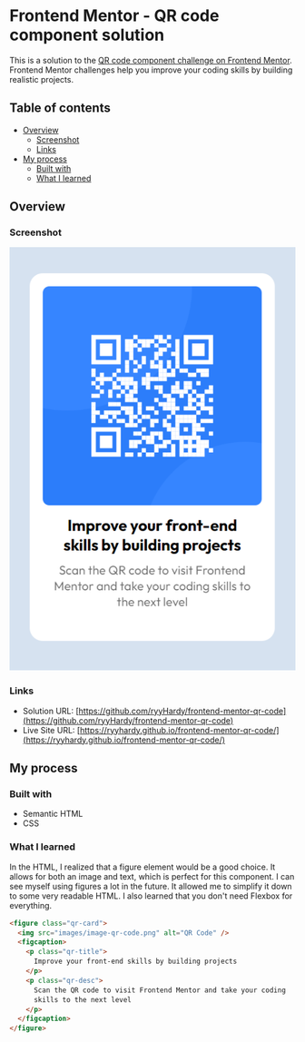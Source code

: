 # Frontend Mentor - QR code component solution

This is a solution to the [QR code component challenge on Frontend Mentor](https://www.frontendmentor.io/challenges/qr-code-component-iux_sIO_H). Frontend Mentor challenges help you improve your coding skills by building realistic projects. 

## Table of contents

- [Overview](#overview)
  - [Screenshot](#screenshot)
  - [Links](#links)
- [My process](#my-process)
  - [Built with](#built-with)
  - [What I learned](#what-i-learned)

## Overview

### Screenshot

![](./solution-screenshot.png)

### Links

- Solution URL: [https://github.com/ryyHardy/frontend-mentor-qr-code](https://github.com/ryyHardy/frontend-mentor-qr-code)
- Live Site URL: [https://ryyhardy.github.io/frontend-mentor-qr-code/](https://ryyhardy.github.io/frontend-mentor-qr-code/)

## My process

### Built with

- Semantic HTML
- CSS

### What I learned

In the HTML, I realized that a figure element would be a good choice. It allows for both an image and text, which is perfect for this component.
I can see myself using figures a lot in the future. It allowed me to simplify it down to some very readable HTML. I also learned that you don't
need Flexbox for everything.

```html
<figure class="qr-card">
  <img src="images/image-qr-code.png" alt="QR Code" />
  <figcaption>
    <p class="qr-title">
      Improve your front-end skills by building projects
    </p>
    <p class="qr-desc">
      Scan the QR code to visit Frontend Mentor and take your coding
      skills to the next level
    </p>
  </figcaption>
</figure>
```
